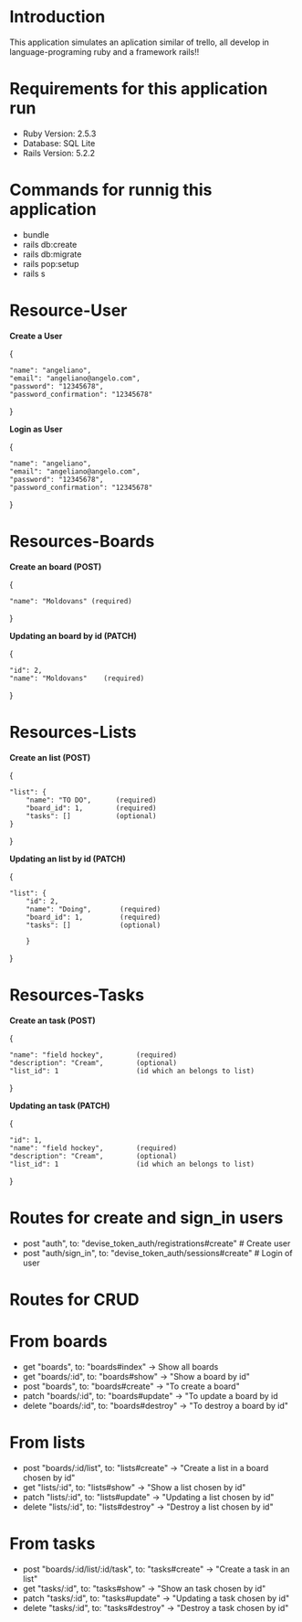 # Introduction
This application simulates an aplication similar of trello, all develop in language-programing ruby and a framework rails!!

# Requirements for this application run

- Ruby Version: 2.5.3
- Database: SQL Lite
- Rails Version: 5.2.2

# Commands for runnig this application

- bundle
- rails db:create
- rails db:migrate
- rails pop:setup
- rails s


# Resource-User

**Create a User**

{

    "name": "angeliano",
    "email": "angeliano@angelo.com",
    "password": "12345678",
    "password_confirmation": "12345678"
    
}

**Login as User**

{

    "name": "angeliano",
    "email": "angeliano@angelo.com",
    "password": "12345678",
    "password_confirmation": "12345678"
    
}

# Resources-Boards

**Create an board (POST)**

{

    "name": "Moldovans" (required)

}

**Updating an board by id (PATCH)**

{

    "id": 2,                
    "name": "Moldovans"    (required)

}

# Resources-Lists

**Create an list (POST)**

{

    "list": {
        "name": "TO DO",      (required)
        "board_id": 1,        (required)
        "tasks": []           (optional)
    }
}

**Updating an list by id (PATCH)**

{

    "list": {
        "id": 2,
        "name": "Doing",       (required)
        "board_id": 1,         (required)
        "tasks": []            (optional)
        
        }
}

# Resources-Tasks

**Create an task (POST)**

{

    "name": "field hockey",        (required)
    "description": "Cream",        (optional)
    "list_id": 1                   (id which an belongs to list)
    
}

**Updating an task (PATCH)**

{

    "id": 1,
    "name": "field hockey",        (required)
    "description": "Cream",        (optional)
    "list_id": 1                   (id which an belongs to list)

}

# Routes for create and sign_in users

  - post "auth", to: "devise_token_auth/registrations#create" # Create user
  - post "auth/sign_in", to: "devise_token_auth/sessions#create" # Login of user

# Routes for CRUD

 # From boards
  - get "boards", to: "boards#index" -> Show all boards
  - get "boards/:id", to: "boards#show" -> "Show a board by id"
  - post "boards", to: "boards#create" -> "To create a board"
  - patch "boards/:id", to: "boards#update" -> "To update a board by id
  - delete "boards/:id", to: "boards#destroy" -> "To destroy a board by id"

  # From lists
  - post "boards/:id/list", to: "lists#create" -> "Create a list in a board chosen by id"
  - get "lists/:id", to: "lists#show" -> "Show a list chosen by id"
  - patch "lists/:id", to: "lists#update" -> "Updating a list chosen by id"
  - delete "lists/:id", to: "lists#destroy" -> "Destroy a list chosen by id"

  # From tasks
  - post "boards/:id/list/:id/task", to: "tasks#create" -> "Create a task in an list"
  - get "tasks/:id", to: "tasks#show" -> "Show an task chosen by id"
  - patch "tasks/:id", to: "tasks#update" -> "Updating a task chosen by id"
  - delete "tasks/:id", to: "tasks#destroy" -> "Destroy a task chosen by id"

  
